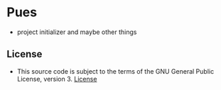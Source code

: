 # Pues
- project initializer and maybe other things

## License
- This source code is subject to the terms of the GNU General Public License, version 3. [License](./LICENSE.md)